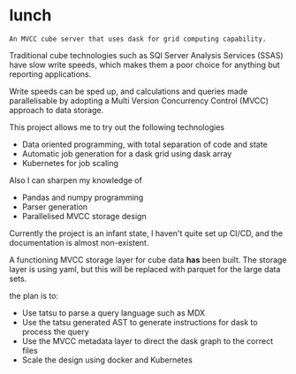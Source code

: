 # lunch

~~~~~~~~~~~~~~~~~~~~~~~~~~~~~~~~~~~~~~~~~~~~~~~~~~~~~~~~~~~~~~~~~
An MVCC cube server that uses dask for grid computing capability.
~~~~~~~~~~~~~~~~~~~~~~~~~~~~~~~~~~~~~~~~~~~~~~~~~~~~~~~~~~~~~~~~~

Traditional cube technologies such as SQl Server Analysis Services (SSAS) 
have slow write speeds, which makes them a poor choice for anything but
reporting applications.

Write speeds can be sped up, and calculations and queries made 
parallelisable by adopting a Multi Version Concurrency Control (MVCC) 
approach to data storage.

This project allows me to try out the following technologies
+ Data oriented programming, with total separation of code and state
+ Automatic job generation for a dask grid using dask array
+ Kubernetes for job scaling

Also I can sharpen my knowledge of
+ Pandas and numpy programming
+ Parser generation
+ Parallelised MVCC storage design

Currently the project is an infant state, I haven't quite set up CI/CD, 
and the documentation is almost non-existent.

A functioning MVCC storage layer for cube data **has** been built.
The storage layer is using yaml, but this will be replaced with parquet
for the large data sets.

the plan is to:

+ Use tatsu to parse a query language such as MDX
+ Use the tatsu generated AST to generate instructions for dask to process the query 
+ Use the MVCC metadata layer to direct the dask graph to the correct files 
+ Scale the design using docker and Kubernetes

